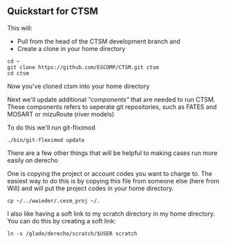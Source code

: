 ## Quickstart for CTSM
This will: 
- Pull from the head of the CTSM development branch and
- Create a clone in your home directory 
```
cd ~
git clone https://github.com/ESCOMP/CTSM.git ctsm
cd ctsm
```

Now you've cloned ctsm into your home directory

Next we'll update additional _"components"_ that are needed to run CTSM.  
These components refers to seperate git repositories, such as FATES and MOSART or mizuRoute (river models)

To do this we'll run git-fliximod

```
./bin/git-fleximod update
```

There are a few other things that will be helpful to making cases run more easily on derecho

One is copying the project or account codes you want to charge to.
The easiest way to do this is by copying this file from someone else (here from Will) and will put the project codes in your home directory.

```
cp ~/../wwieder/.cesm_proj ~/.
```

I also like having a soft link to my scratch directory in my home directory.
You can do this by creating a soft link:
```
ln -s /glade/derecho/scratch/$USER scratch
```

